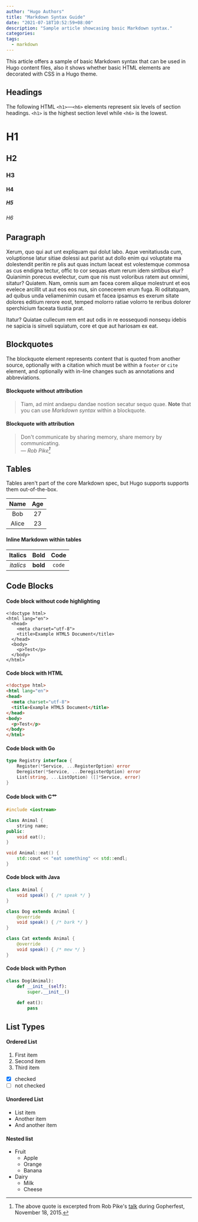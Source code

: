 ```yaml
---
author: "Hugo Authors"
title: "Markdown Syntax Guide"
date: "2021-07-18T10:52:59+08:00"
description: "Sample article showcasing basic Markdown syntax."
categories:
tags:
  - markdown
---
```


This article offers a sample of basic Markdown syntax that can be used in Hugo content files, also it shows whether basic HTML elements are decorated with CSS in a Hugo theme.

<!--more-->

## Headings

The following HTML `<h1>`—`<h6>` elements represent six levels of section headings. `<h1>` is the highest section level while `<h6>` is the lowest.

# H1

## H2

### H3

#### H4

##### H5

###### H6

## Paragraph

Xerum, quo qui aut unt expliquam qui dolut labo. Aque venitatiusda cum, voluptionse latur sitiae dolessi aut parist aut dollo enim qui voluptate ma dolestendit peritin re plis aut quas inctum laceat est volestemque commosa as cus endigna tectur, offic to cor sequas etum rerum idem sintibus eiur? Quianimin porecus evelectur, cum que nis nust voloribus ratem aut omnimi, sitatur? Quiatem. Nam, omnis sum am facea corem alique molestrunt et eos evelece arcillit ut aut eos eos nus, sin conecerem erum fuga. Ri oditatquam, ad quibus unda veliamenimin cusam et facea ipsamus es exerum sitate dolores editium rerore eost, temped molorro ratiae volorro te reribus dolorer sperchicium faceata tiustia prat.

Itatur? Quiatae cullecum rem ent aut odis in re eossequodi nonsequ idebis ne sapicia is sinveli squiatum, core et que aut hariosam ex eat.

## Blockquotes

The blockquote element represents content that is quoted from another source, optionally with a citation which must be within a `footer` or `cite` element, and optionally with in-line changes such as annotations and abbreviations.

#### Blockquote without attribution

> Tiam, ad mint andaepu dandae nostion secatur sequo quae.
> **Note** that you can use *Markdown syntax* within a blockquote.

#### Blockquote with attribution

> Don't communicate by sharing memory, share memory by communicating.<br>
> — <cite>Rob Pike[^1]</cite>

[^1]: The above quote is excerpted from Rob Pike's [talk](https://www.youtube.com/watch?v=PAAkCSZUG1c) during Gopherfest, November 18, 2015.

## Tables

Tables aren't part of the core Markdown spec, but Hugo supports supports them out-of-the-box.

| Name | Age |
|:----:|:---:|
|  Bob | 27  |
| Alice | 23 |

#### Inline Markdown within tables

| Italics   | Bold     | Code   |
|:---------:|:--------:|:------:|
| *italics* | **bold** | `code` |

## Code Blocks

#### Code block without code highlighting

```
<!doctype html>
<html lang="en">
  <head>
    <meta charset="utf-8">
    <title>Example HTML5 Document</title>
  </head>
  <body>
    <p>Test</p>
  </body>
</html>
```

#### Code block with HTML

```html
<!doctype html>
<html lang="en">
<head>
  <meta charset="utf-8">
  <title>Example HTML5 Document</title>
</head>
<body>
  <p>Test</p>
</body>
</html>
```

#### Code block with Go

```go {hl_lines=[3]}
type Registry interface {
    Register(*Service, ...RegisterOption) error
    Deregister(*Service, ...DeregisterOption) error
    List(string, ...ListOption) ([]*Service, error)
}
```

#### Code block with C艹

```c++
#include <iostream>

class Animal {
    string name;
public:
    void eat();
}

void Animal::eat() {
    std::cout << "eat something" << std::endl;
}
```

#### Code block with Java

```java
class Animal {
    void speak() { /* speak */ }
}

class Dog extends Animal {
    @override
    void speak() { /* bark */ }
}

class Cat extends Animal {
    @override
    void speak() { /* mew */ } 
}
```

#### Code block with Python

```python
class Dog(Animal):
    def __init__(self):
        super.__init__()
    
    def eat():
        pass
```

## List Types

#### Ordered List

1. First item
2. Second item
3. Third item
- [x] checked
- [ ] not checked

#### Unordered List

* List item
* Another item
* And another item

#### Nested list

* Fruit
  * Apple
  * Orange
  * Banana
* Dairy
  * Milk
  * Cheese
